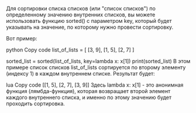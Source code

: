 Для сортировки списка списков (или "список списков") по определенному значению внутренних списков, вы можете использовать функцию sorted() с параметром key, который будет указывать на значение, по которому нужно провести сортировку.

Вот пример:

python
Copy code
list_of_lists = [
    [3, 9],
    [1, 5],
    [2, 7]
]

sorted_list = sorted(list_of_lists, key=lambda x: x[1])
print(sorted_list)
В этом примере список списков list_of_lists сортируется по второму элементу (индексу 1) в каждом внутреннем списке. Результат будет:

lua
Copy code
[[1, 5], [2, 7], [3, 9]]
Здесь lambda x: x[1] - это анонимная функция (лямбда-функция), которая возвращает второй элемент каждого внутреннего списка, и именно по этому значению будет проходить сортировка.